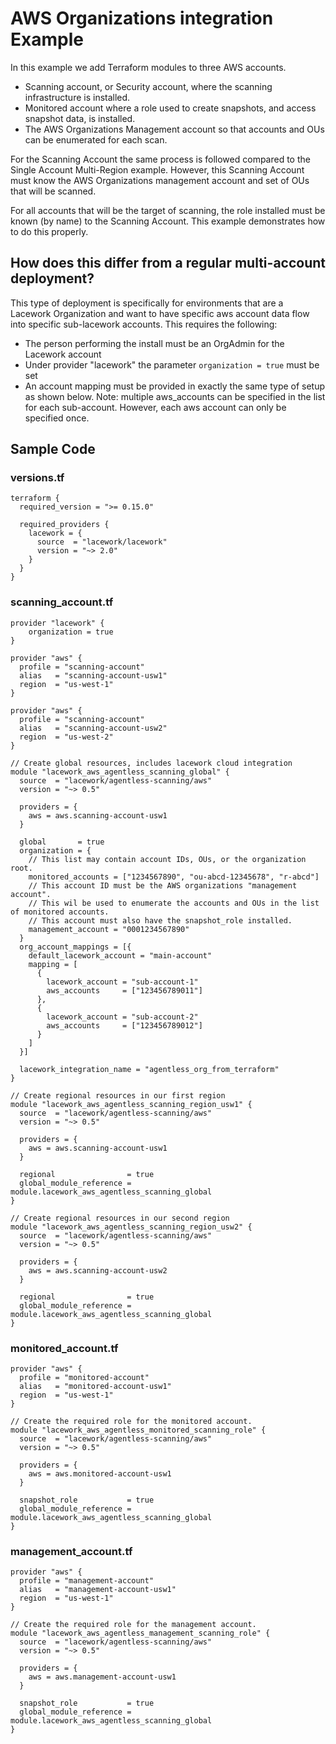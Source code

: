 # AWS Organizations integration Example

In this example we add Terraform modules to three AWS accounts.

- Scanning account, or Security account, where the scanning infrastructure is installed.
- Monitored account where a role used to create snapshots, and access snapshot data, is installed.
- The AWS Organizations Management account so that accounts and OUs can be enumerated for each scan.

For the Scanning Account the same process is followed compared to the Single Account Multi-Region example.
However, this Scanning Account must know the AWS Organizations management account and set of OUs that will be scanned.

For all accounts that will be the target of scanning, the role installed must be known (by name)
to the Scanning Account. This example demonstrates how to do this properly.

## How does this differ from a regular multi-account deployment?

This type of deployment is specifically for environments that are a Lacework Organization and want to have specific aws account data flow into specific sub-lacework accounts. This requires the following:
- The person performing the install must be an OrgAdmin for the Lacework account
- Under provider "lacework" the parameter `organization = true` must be set
- An account mapping must be provided in exactly the same type of setup as shown below. Note: multiple aws_accounts can be specified in the list for each sub-account. However, each aws account can only be specified once.

## Sample Code

### versions.tf
```hcl
terraform {
  required_version = ">= 0.15.0"

  required_providers {
    lacework = {
      source  = "lacework/lacework"
      version = "~> 2.0"
    }
  }
}
```

### scanning_account.tf

```hcl
provider "lacework" {
    organization = true
}

provider "aws" {
  profile = "scanning-account"
  alias   = "scanning-account-usw1"
  region  = "us-west-1"
}

provider "aws" {
  profile = "scanning-account"
  alias   = "scanning-account-usw2"
  region  = "us-west-2"
}

// Create global resources, includes lacework cloud integration
module "lacework_aws_agentless_scanning_global" {
  source  = "lacework/agentless-scanning/aws"
  version = "~> 0.5"

  providers = {
    aws = aws.scanning-account-usw1
  }

  global       = true
  organization = {
    // This list may contain account IDs, OUs, or the organization root.
    monitored_accounts = ["1234567890", "ou-abcd-12345678", "r-abcd"]
    // This account ID must be the AWS organizations "management account".
    // This wil be used to enumerate the accounts and OUs in the list of monitored accounts.
    // This account must also have the snapshot_role installed.
    management_account = "0001234567890"
  }
  org_account_mappings = [{
    default_lacework_account = "main-account"
    mapping = [
      {
        lacework_account = "sub-account-1"
        aws_accounts     = ["123456789011"]
      },
      {
        lacework_account = "sub-account-2"
        aws_accounts     = ["123456789012"]
      }
    ]
  }]

  lacework_integration_name = "agentless_org_from_terraform"
}

// Create regional resources in our first region
module "lacework_aws_agentless_scanning_region_usw1" {
  source  = "lacework/agentless-scanning/aws"
  version = "~> 0.5"

  providers = {
    aws = aws.scanning-account-usw1
  }

  regional                = true
  global_module_reference = module.lacework_aws_agentless_scanning_global
}

// Create regional resources in our second region
module "lacework_aws_agentless_scanning_region_usw2" {
  source  = "lacework/agentless-scanning/aws"
  version = "~> 0.5"

  providers = {
    aws = aws.scanning-account-usw2
  }

  regional                = true
  global_module_reference = module.lacework_aws_agentless_scanning_global
}
```

### monitored_account.tf

```hcl
provider "aws" {
  profile = "monitored-account"
  alias   = "monitored-account-usw1"
  region  = "us-west-1"
}

// Create the required role for the monitored account.
module "lacework_aws_agentless_monitored_scanning_role" {
  source  = "lacework/agentless-scanning/aws"
  version = "~> 0.5"

  providers = {
    aws = aws.monitored-account-usw1
  }

  snapshot_role           = true
  global_module_reference = module.lacework_aws_agentless_scanning_global
}
```

### management_account.tf

```hcl
provider "aws" {
  profile = "management-account"
  alias   = "management-account-usw1"
  region  = "us-west-1"
}

// Create the required role for the management account.
module "lacework_aws_agentless_management_scanning_role" {
  source  = "lacework/agentless-scanning/aws"
  version = "~> 0.5"

  providers = {
    aws = aws.management-account-usw1
  }

  snapshot_role           = true
  global_module_reference = module.lacework_aws_agentless_scanning_global
}
```
